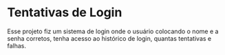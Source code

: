 # Tentativas de Login

Esse projeto fiz um sistema de login onde o usuário colocando o nome e a senha corretos, tenha acesso ao histórico de login, quantas tentativas e falhas.
